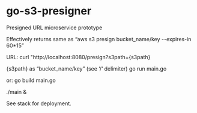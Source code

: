 # go-s3-presigner
Presigned URL microservice prototype

Effectively returns same as
“aws s3 presign bucket_name/key --expires-in 60*15”


URL:
curl "http://localhost:8080/presign?s3path={s3path}

{s3path} as “bucket_name/key” (see ‘/‘ delimiter)
go run main.go

or:
go build main.go

./main &


See stack for deployment.